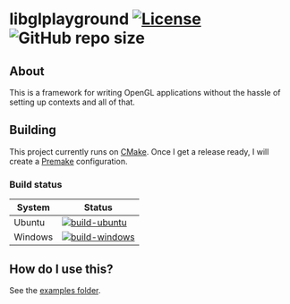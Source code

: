# libglplayground [![License](https://img.shields.io/github/license/yodasoda1219/libglplayground)](https://github.com/yodasoda1219/libglplayground/blob/main/LICENSE) ![GitHub repo size](https://img.shields.io/github/repo-size/yodasoda1219/libglplayground)

## About

This is a framework for writing OpenGL applications without the hassle of setting up contexts and all of that.

## Building

This project currently runs on [CMake](https://cmake.org). Once I get a release ready, I will create a [Premake](https://premake.github.io) configuration.

### Build status

| System  | Status |
| ---     | ---    |
| Ubuntu  | [![build-ubuntu](https://github.com/yodasoda1219/libglplayground/actions/workflows/build-ubuntu.yml/badge.svg)](https://github.com/yodasoda1219/libglplayground/actions/workflows/build-ubuntu.yml)    |
| Windows | [![build-windows](https://github.com/yodasoda1219/libglplayground/actions/workflows/build-windows.yml/badge.svg)](https://github.com/yodasoda1219/libglplayground/actions/workflows/build-windows.yml) |

## How do I use this?

See the [examples folder](examples/).